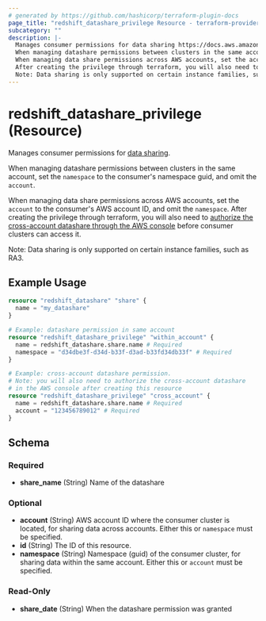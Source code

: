 ```yaml
---
# generated by https://github.com/hashicorp/terraform-plugin-docs
page_title: "redshift_datashare_privilege Resource - terraform-provider-redshift"
subcategory: ""
description: |-
  Manages consumer permissions for data sharing https://docs.aws.amazon.com/redshift/latest/dg/datashare-overview.html.
  When managing datashare permissions between clusters in the same account, set the namespace to the consumer's namespace guid, and omit the account.
  When managing data share permissions across AWS accounts, set the account to the consumer's AWS account ID, and omit the namespace.
  After creating the privilege through terraform, you will also need to authorize the cross-account datashare through the AWS console https://docs.aws.amazon.com/redshift/latest/dg/across-account.html before consumer clusters can access it.
  Note: Data sharing is only supported on certain instance families, such as RA3.
---
```


# redshift_datashare_privilege (Resource)

Manages consumer permissions for [data sharing](https://docs.aws.amazon.com/redshift/latest/dg/datashare-overview.html).

When managing datashare permissions between clusters in the same account, set the `namespace` to the consumer's namespace guid, and omit the `account`.

When managing data share permissions across AWS accounts, set the `account` to the consumer's AWS account ID, and omit the `namespace`.
After creating the privilege through terraform, you will also need to [authorize the cross-account datashare through the AWS console](https://docs.aws.amazon.com/redshift/latest/dg/across-account.html) before consumer clusters can access it.

Note: Data sharing is only supported on certain instance families, such as RA3.

## Example Usage

```terraform
resource "redshift_datashare" "share" {
  name = "my_datashare"
}

# Example: datashare permission in same account
resource "redshift_datashare_privilege" "within_account" {
  name = redshift_datashare.share.name # Required
  namespace = "d34dbe3f-d34d-b33f-d3ad-b33fd34db33f" # Required
}

# Example: cross-account datashare permission.
# Note: you will also need to authorize the cross-account datashare
# in the AWS console after creating this resource
resource "redshift_datashare_privilege" "cross_account" {
  name = redshift_datashare.share.name # Required
  account = "123456789012" # Required
}
```

<!-- schema generated by tfplugindocs -->
## Schema

### Required

- **share_name** (String) Name of the datashare

### Optional

- **account** (String) AWS account ID where the consumer cluster is located, for sharing data across accounts. Either this or `namespace` must be specified.
- **id** (String) The ID of this resource.
- **namespace** (String) Namespace (guid) of the consumer cluster, for sharing data within the same account. Either this or `account` must be specified.

### Read-Only

- **share_date** (String) When the datashare permission was granted


